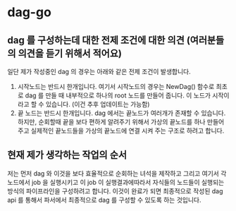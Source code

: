# dag-go
## dag 를 구성하는데 대한 전제 조건에 대한 의견 (여러분들의 의견을 듣기 위해서 적어요)
일단 제가 작성중인 dag 의 경우는 아래와 같은 전제 조건이 발생합니다.
1. 시작노드는 반드시 한개입니다. 여기서 시작노드의 경우는 NewDag() 함수로 최초로 dag 를 만들 때  내부적으로 하나의 root 노드를 만들어 줍니다. 
이 노드가 시작이라고 할 수 있습니다. (이건 추후 업데이트는 가능함) 
2. 끝 노드는 반드시 한개입니다. dag 에서는 끝노드가 여러개가 존재할 수 있습니다. 하지만, 순회할때 끝을 보다 편하게 알려주기 위해서 가상의 끝노드를 하나 만들어주고
실제적인 끝노드들을 가상의 끝노드에 연결 시켜 주는 구조로 하려고 합니다.

## 현재 제가 생각하는 작업의 순서
저는 먼저 dag 와 이것을 보다 효율적으로 순회하는 녀석을 제작하고 그리고 여기서 각 노드에서 job 을 실행시키고 이 job 이 실행결과에따라서 자식들의 노드들이 실행되는 방식의 파이프라인을 구성하려고 합니다.
이것이 완료가 되면 최종적으로 작성된 dag api 를 통해서 파서에서 최종적으로 dag 를 구성할 수 있도록 하는 것입니다.